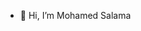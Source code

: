 - 👋 Hi, I’m Mohamed Salama

<!---
madooosylndr/madooosylndr is a ✨ special ✨ repository because its `README.md` (this file) appears on your GitHub profile.
You can click the Preview link to take a look at your changes.
--->
